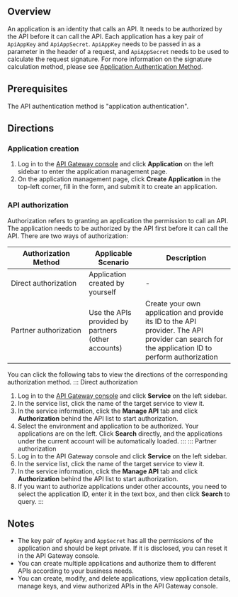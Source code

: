 ## Overview

An application is an identity that calls an API. It needs to be authorized by the API before it can call the API. Each application has a key pair of `ApiAppKey` and `ApiAppSecret`. `ApiAppKey` needs to be passed in as a parameter in the header of a request, and `ApiAppSecret` needs to be used to calculate the request signature. For more information on the signature calculation method, please see [Application Authentication Method](https://intl.cloud.tencent.com/document/product/628/40304).

## Prerequisites

The API authentication method is "application authentication".

## Directions
### Application creation

1. Log in to the [API Gateway console](https://console.cloud.tencent.com/apigateway) and click **Application** on the left sidebar to enter the application management page.
2. On the application management page, click **Create Application** in the top-left corner, fill in the form, and submit it to create an application.

### API authorization

Authorization refers to granting an application the permission to call an API. The application needs to be authorized by the API first before it can call the API. There are two ways of authorization:

| Authorization Method | Applicable Scenario | Description |
|---------|---------|---------|
| Direct authorization | Application created by yourself | - |
| <nobr>Partner authorization</nobr> | Use the APIs provided by partners (other accounts) | Create your own application and provide its ID to the API provider. The API provider can search for the application ID to perform authorization |


You can click the following tabs to view the directions of the corresponding authorization method.
<dx-tabs>
::: Direct authorization
1. Log in to the [API Gateway console](https://console.cloud.tencent.com/apigateway) and click **Service** on the left sidebar.
2. In the service list, click the name of the target service to view it.
3. In the service information, click the **Manage API** tab and click **Authorization** behind the API list to start authorization.
4. Select the environment and application to be authorized. Your applications are on the left. Click **Search** directly, and the applications under the current account will be automatically loaded.
:::
::: Partner authorization
1. Log in to the API Gateway console and click **Service** on the left sidebar.
2. In the service list, click the name of the target service to view it.
3. In the service information, click the **Manage API** tab and click **Authorization** behind the API list to start authorization.
4. If you want to authorize applications under other accounts, you need to select the application ID, enter it in the text box, and then click **Search** to query.
:::
</dx-tabs>




## Notes

- The key pair of `AppKey` and `AppSecret` has all the permissions of the application and should be kept private. If it is disclosed, you can reset it in the API Gateway console.
- You can create multiple applications and authorize them to different APIs according to your business needs.
- You can create, modify, and delete applications, view application details, manage keys, and view authorized APIs in the API Gateway console.
